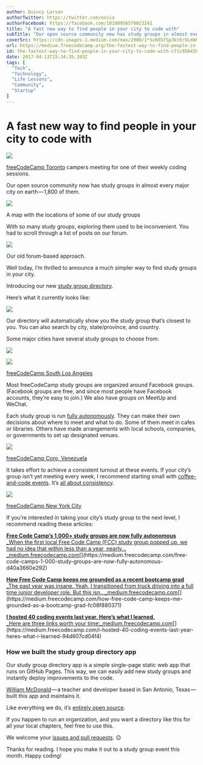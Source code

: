 ```yaml
---
author: Quincy Larson
authorTwitter: https://twitter.com/ossia
authorFacebook: https://facebook.com/10100956570023241
title: "A fast new way to find people in your city to code with"
subTitle: "Our open source community now has study groups in almost every major city on earth — 1,800 of them...."
coverSrc: https://cdn-images-1.medium.com/max/2000/1*SvN55fSp3ktErOLmbNHrdA.jpeg
url: https://medium.freecodecamp.org/the-fastest-way-to-find-people-in-your-city-to-code-with-c71c956456c8
id: the-fastest-way-to-find-people-in-your-city-to-code-with-c71c956456c8
date: 2017-04-13T15:34:35.393Z
tags: [
  "Tech",
  "Technology",
  "Life Lessons",
  "Community",
  "Startup"
]
---
```

# A fast new way to find people in your city to code with







![](https://cdn-images-1.medium.com/max/2000/1*SvN55fSp3ktErOLmbNHrdA.jpeg)

[freeCodeCamp Toronto](https://www.facebook.com/groups/free.code.camp.to/) campers meeting for one of their weekly coding sessions.







Our open source community now has study groups in almost every major city on earth — 1,800 of them.



![](https://cdn-images-1.medium.com/max/1600/1*v6Q9OAZ62Ex9f9A4ZSDUzQ.png)

A map with the locations of some of our study groups



With so many study groups, exploring them used to be inconvenient. You had to scroll through a list of posts on our forum.







![](https://cdn-images-1.medium.com/max/2000/1*_GeyySDwmpizPRsEh3zcWA.png)

Our old forum-based approach.







Well today, I’m thrilled to announce a much simpler way to find study groups in your city.

Introducing our new [study group directory](https://www.freecodecamp.com/study-group-directory).

Here’s what it currently looks like:







![](https://cdn-images-1.medium.com/max/2000/1*5DUx-4P3p3VvRiMyiS5JjA.png)







Our directory will automatically show you the study group that’s closest to you. You can also search by city, state/province, and country.

Some major cities have several study groups to choose from:



![](https://cdn-images-1.medium.com/max/1600/1*owaHUvlfPtVlfwA6AKbQ7g.png)





![](https://cdn-images-1.medium.com/max/1600/1*pj0RP-gnXmxPgrecqCVg1w.jpeg)

[freeCodeCamp South Los Angeles](https://www.facebook.com/groups/freecodecampsola)



Most freeCodeCamp study groups are organized around Facebook groups. (Facebook groups are free, and since most people have Facebook accounts, they’re easy to join.) We also have groups on MeetUp and WeChat.

Each study group is run [fully autonomously](https://medium.freecodecamp.com/free-code-camps-1-000-study-groups-are-now-fully-autonomous-d40a3660e292#.q0syjv8zs). They can make their own decisions about where to meet and what to do. Some of them meet in cafes or libraries. Others have made arrangements with local schools, companies, or governments to set up designated venues.



![](https://cdn-images-1.medium.com/max/1600/1*THkMRlXu5RrM2njGPzF52w.jpeg)

[freeCodeCamp Coro, Venezuela](https://www.facebook.com/groups/free.code.camp.coro)



It takes effort to achieve a consistent turnout at these events. If your city’s group isn’t yet meeting every week, I recommend starting small with [coffee-and-code events](https://medium.freecodecamp.com/jump-start-your-local-campsite-with-coffee-and-code-a8d1a57d30e). It’s [all about consistency](https://medium.freecodecamp.com/i-hosted-40-coding-events-last-year-heres-what-i-learned-94d607cd04f4).



![](https://cdn-images-1.medium.com/max/1600/1*KGuXF5XvPr00nuTODDusng.jpeg)

[freeCodeCamp New York City](https://www.facebook.com/groups/free.code.camp.new.york.city)



If you’re interested in taking your city’s study group to the next level, I recommend reading these articles:

[**Free Code Camp’s 1,000+ study groups are now fully autonomous**  
_When the first local Free Code Camp (FCC) study group popped up, we had no idea that within less than a year, nearly…_medium.freecodecamp.com](https://medium.freecodecamp.com/free-code-camps-1-000-study-groups-are-now-fully-autonomous-d40a3660e292 "https://medium.freecodecamp.com/free-code-camps-1-000-study-groups-are-now-fully-autonomous-d40a3660e292")[](https://medium.freecodecamp.com/free-code-camps-1-000-study-groups-are-now-fully-autonomous-d40a3660e292)

[**How Free Code Camp keeps me grounded as a recent bootcamp grad**  
_The past year was insane. Yeah, I transitioned from truck driving into a full time junior developer role. But this isn…_medium.freecodecamp.com](https://medium.freecodecamp.com/how-free-code-camp-keeps-me-grounded-as-a-bootcamp-grad-fc08f880371 "https://medium.freecodecamp.com/how-free-code-camp-keeps-me-grounded-as-a-bootcamp-grad-fc08f880371")[](https://medium.freecodecamp.com/how-free-code-camp-keeps-me-grounded-as-a-bootcamp-grad-fc08f880371)

[**I hosted 40 coding events last year. Here’s what I learned.**  
_Here are three links worth your time:_medium.freecodecamp.com](https://medium.freecodecamp.com/i-hosted-40-coding-events-last-year-heres-what-i-learned-94d607cd04f4 "https://medium.freecodecamp.com/i-hosted-40-coding-events-last-year-heres-what-i-learned-94d607cd04f4")[](https://medium.freecodecamp.com/i-hosted-40-coding-events-last-year-heres-what-i-learned-94d607cd04f4)

### How we built the study group directory app

Our study group directory app is a simple single-page static web app that runs on GitHub Pages. This way, we can easily add new study groups and instantly deploy improvements to the code.

[William McDonald](https://twitter.com/ginoskotheon) — a teacher and developer based in San Antonio, Texas — built this app and maintains it.

Like everything we do, it’s [entirely open source](https://github.com/freeCodeCamp/study-group-directory).

If you happen to run an organization, and you want a directory like this for all your local chapters, feel free to use this.

We welcome your [issues and pull requests](https://github.com/freeCodeCamp/study-group-directory/issues). 😉

Thanks for reading. I hope you make it out to a study group event this month. Happy coding!








